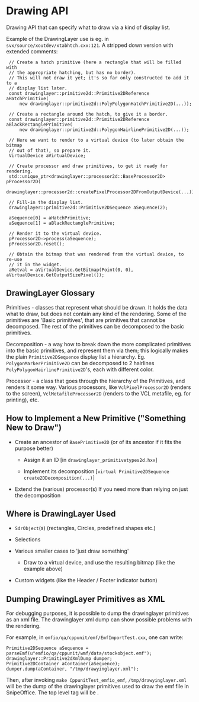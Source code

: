 # Drawing API

Drawing API that can specify what to draw via a kind of display list.

Example of the DrawingLayer use is eg. in `svx/source/xoutdev/xtabhtch.cxx:121`.
A stripped down version with extended comments:

     // Create a hatch primitive (here a rectangle that will be filled with
     // the appropriate hatching, but has no border).
     // This will not draw it yet; it's so far only constructed to add it to a
     // display list later.
     const drawinglayer::primitive2d::Primitive2DReference aHatchPrimitive(
         new drawinglayer::primitive2d::PolyPolygonHatchPrimitive2D(...));

     // Create a rectangle around the hatch, to give it a border.
     const drawinglayer::primitive2d::Primitive2DReference aBlackRectanglePrimitive(
         new drawinglayer::primitive2d::PolygonHairlinePrimitive2D(...));

     // Here we want to render to a virtual device (to later obtain the bitmap
     // out of that), so prepare it.
     VirtualDevice aVirtualDevice;

     // Create processor and draw primitives, to get it ready for rendering.
     std::unique_ptr<drawinglayer::processor2d::BaseProcessor2D> pProcessor2D(
         drawinglayer::processor2d::createPixelProcessor2DFromOutputDevice(...));

     // Fill-in the display list.
     drawinglayer::primitive2d::Primitive2DSequence aSequence(2);

     aSequence[0] = aHatchPrimitive;
     aSequence[1] = aBlackRectanglePrimitive;

     // Render it to the virtual device.
     pProcessor2D->process(aSequence);
     pProcessor2D.reset();

     // Obtain the bitmap that was rendered from the virtual device, to re-use
     // it in the widget.
     aRetval = aVirtualDevice.GetBitmap(Point(0, 0), aVirtualDevice.GetOutputSizePixel());

## DrawingLayer Glossary

Primitives - classes that represent what should be drawn.  It holds the data
what to draw, but does not contain any kind of the rendering.  Some of the
primitives are 'Basic primitives', that are primitives that cannot be
decomposed.  The rest of the primitives can be decomposed to the basic
primitives.

Decomposition - a way how to break down the more complicated primitives into
the basic primitives, and represent them via them; this logically makes the
plain `Primitive2DSequence` display list a hierarchy.
Eg. `PolygonMarkerPrimitive2D` can be decomposed to 2 hairlines
`PolyPolygonHairlinePrimitive2D`'s, each with different color.

Processor - a class that goes through the hierarchy of the Primitives, and
renders it some way.  Various processors, like `VclPixelProcessor2D` (renders to
the screen), `VclMetafileProcessor2D` (renders to the VCL metafile, eg. for
printing), etc.

## How to Implement a New Primitive ("Something New to Draw")

* Create an ancestor of `BasePrimitive2D`
  (or of its ancestor if it fits the purpose better)

  * Assign it an ID [in `drawinglayer_primitivetypes2d.hxx`]

  * Implement its decomposition
    [`virtual Primitive2DSequence create2DDecomposition(...)`]

* Extend the (various) processor(s)
  If you need more than relying on just the decomposition

## Where is DrawingLayer Used

* `SdrObject`(s) (rectangles, Circles, predefined shapes etc.)

* Selections

* Various smaller cases to 'just draw something'

  * Draw to a virtual device, and use the resulting bitmap (like the example
    above)

* Custom widgets (like the Header / Footer indicator button)

## Dumping DrawingLayer Primitives as XML

For debugging purposes, it is possible to dump the drawinglayer primitives as
an xml file. The drawinglayer xml dump can show possible problems with the
rendering.

For example, in `emfio/qa/cppunit/emf/EmfImportTest.cxx`, one can write:

    Primitive2DSequence aSequence = parseEmf(u"emfio/qa/cppunit/wmf/data/stockobject.emf");
    drawinglayer::Primitive2dXmlDump dumper;
    Primitive2DContainer aContainer(aSequence);
    dumper.dump(aContainer, "/tmp/drawyinglayer.xml");

Then, after invoking `make CppunitTest_emfio_emf`, `/tmp/drawyinglayer.xml` will
be the dump of the drawinglayer primitives used to draw the emf file in
SnipeOffice. The top level tag will be <primitive2D>.
